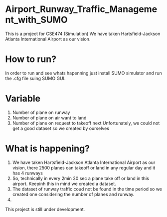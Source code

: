 # Airport_Runway_Traffic_Management_with_SUMO
This is a project for CSE474 (Simulation)
We have taken Hartsfield-Jackson Atlanta International Airport as our vision.

# How to run?
In order to run and see whats hapenning just install SUMO simulator and run the .cfg file suing SUMO GUI. 

# Variable
1. Number of plane on runway
2. Number of plane on air want to land
3. Number of plane on request to takeoff next
Unfortunately, we could not get a good dataset so we created by ourselves

# What is happening?
1. We have taken Hartsfield-Jackson Atlanta International Airport as our vision, there 2500 planes can takeoff or land in any regular day and it has 4 runways
2. So, technically in every 2min 30 sec a plane take off or land in this airport. Keepinh this in mind we created a dataset.
3. The dataset of runway traffic coud not be found in the time period so we created one considering the number of planes and runway. 
4. 


This project is still under development.
